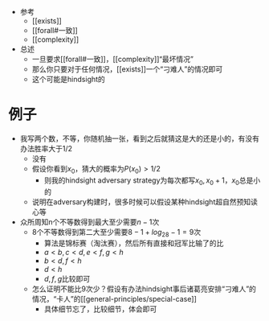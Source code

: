 - 参考
  - [[exists]]
  - [[forall#一致]]
  - [[complexity]]
- 总述
  - 一旦要求[[forall#一致]]，[[complexity]]“最坏情况”
  - 那么你只要对于任何情况，[[exists]]一个“刁难人”的情况即可
  - 这个可能是hindsight的
# 例子
- 我写两个数，不等，你随机抽一张，看到之后就猜这是大的还是小的，有没有办法胜率大于$1/2$
  - 没有
  - 假设你看到$x_0$，猜大的概率为$P(x_0)>1/2$
    - 则我的hindsight adversary strategy为每次都写$x_0,x_0+1$，$x_0$总是小的
  - 说明在adversary构建时，很多时候可以假设某种hindsight超自然预知读心等
- 众所周知n个不等数得到最大至少需要$n-1$次
  - 8个不等数得到第二大至少需要$8-1+log_28-1=9$次
    - 算法是锦标赛（淘汰赛），然后所有直接和冠军比输了的比
    - $a<b,c<d,e<f,g<h$
    - $b<d,f<h$
    - $d<h$
    - $d,f,g$比较即可
  - 怎么证明不能比9次少？假设有办法hindsight事后诸葛亮安排“刁难人”的情况，“卡人”的[[general-principles/special-case]]
    - 具体细节忘了，比较细节，体会即可
